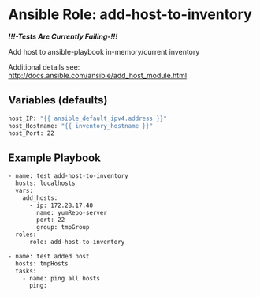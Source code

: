 # Ansible Role: add-host-to-inventory

__*!!!-Tests Are Currently Failing-!!!*__

Add host to ansible-playbook in-memory/current inventory

Additional details see: http://docs.ansible.com/ansible/add_host_module.html


## Variables (defaults)
```bash
host_IP: "{{ ansible_default_ipv4.address }}"
host_Hostname: "{{ inventory_hostname }}"
host_Port: 22
```

## Example Playbook
```bash
- name: test add-host-to-inventory
  hosts: localhosts
  vars:
    add_hosts:
      - ip: 172.28.17.40
        name: yumRepo-server
        port: 22
        group: tmpGroup
  roles:
    - role: add-host-to-inventory

- name: test added host
  hosts: tmpHosts
  tasks:
    - name: ping all hosts
      ping:
```
